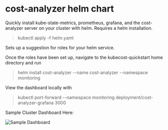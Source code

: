 # cost-analyzer helm chart
Quickly install kube-state-metrics, prometheus, grafana, and the cost-analyzer server on your cluster with helm. Requires a helm installation.

> kubectl apply -f helm.yaml 

Sets up a suggestion for roles for your helm service.

Once the roles have been set up, navigate to the kubecost-quickstart home directory and run

> helm install cost-analyzer --name cost-analyzer --namespace monitoring

View the dashboard locally with

> kubectl port-forward --namespace monitoring  deployment/cost-analyzer-grafana 3000

Sample Cluster Dashboard Here:

![Sample Dashboard](https://cdn-images-1.medium.com/max/800/1*rQI3-gKtgKwHSs7JgIdorw.png) 



